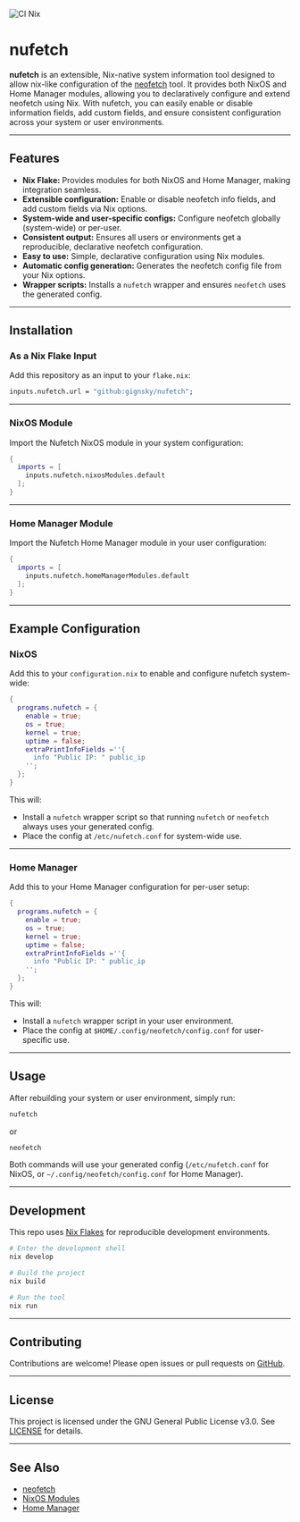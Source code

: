 ![CI Nix](https://github.com/gignsky/nufetch/actions/workflows/ci-nix.yml/badge.svg)
# nufetch

**nufetch** is an extensible, Nix-native system information tool designed to allow nix-like configuration of the [neofetch](https://github.com/dylanaraps/neofetch) tool. It provides both NixOS and Home Manager modules, allowing you to declaratively configure and extend neofetch using Nix. With nufetch, you can easily enable or disable information fields, add custom fields, and ensure consistent configuration across your system or user environments.

---

## Features

- **Nix Flake:** Provides modules for both NixOS and Home Manager, making integration seamless.
- **Extensible configuration:** Enable or disable neofetch info fields, and add custom fields via Nix options.
- **System-wide and user-specific configs:** Configure neofetch globally (system-wide) or per-user.
- **Consistent output:** Ensures all users or environments get a reproducible, declarative neofetch configuration.
- **Easy to use:** Simple, declarative configuration using Nix modules.
- **Automatic config generation:** Generates the neofetch config file from your Nix options.
- **Wrapper scripts:** Installs a `nufetch` wrapper and ensures `neofetch` uses the generated config.

---

## Installation

### As a Nix Flake Input

Add this repository as an input to your `flake.nix`:

```nix
inputs.nufetch.url = "github:gignsky/nufetch";
```

---

### NixOS Module

Import the Nufetch NixOS module in your system configuration:

```nix
{
  imports = [
    inputs.nufetch.nixosModules.default
  ];
}
```

---

### Home Manager Module

Import the Nufetch Home Manager module in your user configuration:

```nix
{
  imports = [
    inputs.nufetch.homeManagerModules.default
  ];
}
```

---

## Example Configuration

### NixOS

Add this to your `configuration.nix` to enable and configure nufetch system-wide:

```nix
{
  programs.nufetch = {
    enable = true;
    os = true;
    kernel = true;
    uptime = false;
    extraPrintInfoFields =''{
      info "Public IP: " public_ip
    '';
  };
}
```

This will:
- Install a `nufetch` wrapper script so that running `nufetch` or `neofetch` always uses your generated config.
- Place the config at `/etc/nufetch.conf` for system-wide use.

---

### Home Manager

Add this to your Home Manager configuration for per-user setup:

```nix
{
  programs.nufetch = {
    enable = true;
    os = true;
    kernel = true;
    uptime = false;
    extraPrintInfoFields =''{
      info "Public IP: " public_ip
    '';
  };
}
```

This will:
- Install a `nufetch` wrapper script in your user environment.
- Place the config at `$HOME/.config/neofetch/config.conf` for user-specific use.

---

## Usage

After rebuilding your system or user environment, simply run:

```sh
nufetch
```
or
```sh
neofetch
```

Both commands will use your generated config (`/etc/nufetch.conf` for NixOS, or `~/.config/neofetch/config.conf` for Home Manager).

---

## Development

This repo uses [Nix Flakes](https://nixos.wiki/wiki/Flakes) for reproducible development environments.

```sh
# Enter the development shell
nix develop

# Build the project
nix build

# Run the tool
nix run
```

---

## Contributing

Contributions are welcome! Please open issues or pull requests on [GitHub](https://github.com/gignsky/nufetch).

---

## License

This project is licensed under the GNU General Public License v3.0. See [LICENSE](LICENSE) for details.

---

## See Also

- [neofetch](https://github.com/dylanaraps/neofetch)
- [NixOS Modules](https://nixos.org/manual/nixos/stable/#sec-writing-modules)
- [Home Manager](https://nix-community.github.io/home-manager/)
